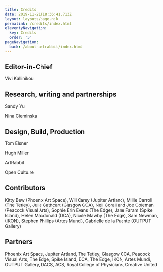 ```yaml
---
title: Credits
date: 2019-11-21T18:36:41.713Z
layout: layouts/page.njk
permalink: /credits/index.html
eleventyNavigation:
  key: Credits
  order: '5'
pageNavigation:
  back: /about-artrabbit/index.html
---
```

## Editor-in-Chief

Vivi Kallinikou

## Research, writing and partnerships

Sandy Yu

Nina Cieminska

## Design, Build, Production

Tom Elsner

Hugh Miller

ArtRabbit

Open Cultu.re

## Contributors

Kitty Bew (Phoenix Art Space), Will Carey (Jupiter Artland), Millie Carroll (The Tetley), Julie Cathcart (Glasgow CCA), Neil Corall and Joe Coleman (Peacock Visual Arts), Sophie Erin Evans (The Edge), Jane Faram (Spike Island), Helen Macdonald (DCA), Nicole Mawby (The Edge), Sam Newman, (IKON), Stephen Phillips (Artes Mundi), Gabrielle de la Puente (OUTPUT Gallery)

## Partners

Phoenix Art Space, Jupiter Artland, The Tetley, Glasgow CCA, Peacock Visual Arts, The Edge, Spike Island, DCA, The Edge, IKON, Artes Mundi, OUTPUT Gallery, DACS, ACS, Royal College of Physicians, Creative United
